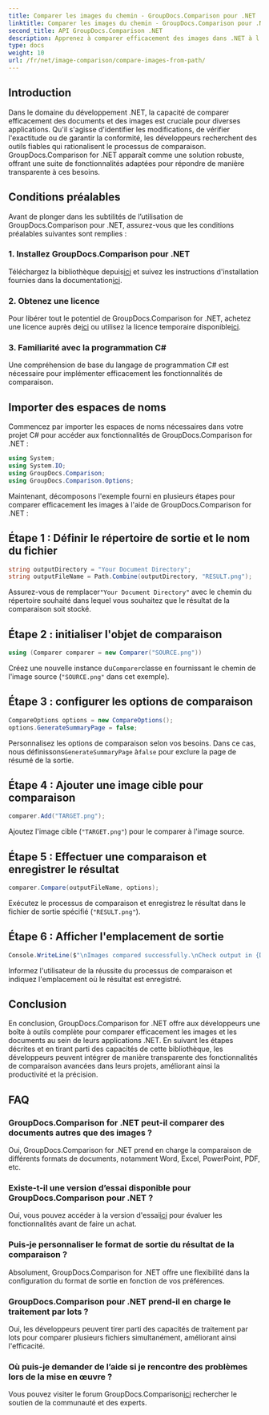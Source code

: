 ```yaml
---
title: Comparer les images du chemin - GroupDocs.Comparison pour .NET
linktitle: Comparer les images du chemin - GroupDocs.Comparison pour .NET
second_title: API GroupDocs.Comparison .NET
description: Apprenez à comparer efficacement des images dans .NET à l’aide de la bibliothèque GroupDocs.Comparison. Suivez le guide étape par étape pour une intégration transparente.
type: docs
weight: 10
url: /fr/net/image-comparison/compare-images-from-path/
---
```

## Introduction
Dans le domaine du développement .NET, la capacité de comparer efficacement des documents et des images est cruciale pour diverses applications. Qu'il s'agisse d'identifier les modifications, de vérifier l'exactitude ou de garantir la conformité, les développeurs recherchent des outils fiables qui rationalisent le processus de comparaison. GroupDocs.Comparison for .NET apparaît comme une solution robuste, offrant une suite de fonctionnalités adaptées pour répondre de manière transparente à ces besoins.
## Conditions préalables
Avant de plonger dans les subtilités de l’utilisation de GroupDocs.Comparison pour .NET, assurez-vous que les conditions préalables suivantes sont remplies :
### 1. Installez GroupDocs.Comparison pour .NET
 Téléchargez la bibliothèque depuis[ici](https://releases.groupdocs.com/comparison/net/) et suivez les instructions d'installation fournies dans la documentation[ici](https://reference.groupdocs.com/comparison/net/).
### 2. Obtenez une licence
 Pour libérer tout le potentiel de GroupDocs.Comparison for .NET, achetez une licence auprès de[ici](https://purchase.groupdocs.com/buy) ou utilisez la licence temporaire disponible[ici](https://purchase.groupdocs.com/temporary-license/).
### 3. Familiarité avec la programmation C#
Une compréhension de base du langage de programmation C# est nécessaire pour implémenter efficacement les fonctionnalités de comparaison.

## Importer des espaces de noms
Commencez par importer les espaces de noms nécessaires dans votre projet C# pour accéder aux fonctionnalités de GroupDocs.Comparison for .NET :
```csharp
using System;
using System.IO;
using GroupDocs.Comparison;
using GroupDocs.Comparison.Options;
```

Maintenant, décomposons l'exemple fourni en plusieurs étapes pour comparer efficacement les images à l'aide de GroupDocs.Comparison for .NET :
## Étape 1 : Définir le répertoire de sortie et le nom du fichier
```csharp
string outputDirectory = "Your Document Directory";
string outputFileName = Path.Combine(outputDirectory, "RESULT.png");
```
 Assurez-vous de remplacer`"Your Document Directory"` avec le chemin du répertoire souhaité dans lequel vous souhaitez que le résultat de la comparaison soit stocké.
## Étape 2 : initialiser l'objet de comparaison
```csharp
using (Comparer comparer = new Comparer("SOURCE.png"))
```
 Créez une nouvelle instance du`Comparer`classe en fournissant le chemin de l'image source (`"SOURCE.png"` dans cet exemple).
## Étape 3 : configurer les options de comparaison
```csharp
CompareOptions options = new CompareOptions();
options.GenerateSummaryPage = false;
```
 Personnalisez les options de comparaison selon vos besoins. Dans ce cas, nous définissons`GenerateSummaryPage` à`false` pour exclure la page de résumé de la sortie.
## Étape 4 : Ajouter une image cible pour comparaison
```csharp
comparer.Add("TARGET.png");
```
Ajoutez l'image cible (`"TARGET.png"`) pour le comparer à l'image source.
## Étape 5 : Effectuer une comparaison et enregistrer le résultat
```csharp
comparer.Compare(outputFileName, options);
```
Exécutez le processus de comparaison et enregistrez le résultat dans le fichier de sortie spécifié (`"RESULT.png"`).
## Étape 6 : Afficher l'emplacement de sortie
```csharp
Console.WriteLine($"\nImages compared successfully.\nCheck output in {Directory.GetCurrentDirectory()}.");
```
Informez l'utilisateur de la réussite du processus de comparaison et indiquez l'emplacement où le résultat est enregistré.

## Conclusion
En conclusion, GroupDocs.Comparison for .NET offre aux développeurs une boîte à outils complète pour comparer efficacement les images et les documents au sein de leurs applications .NET. En suivant les étapes décrites et en tirant parti des capacités de cette bibliothèque, les développeurs peuvent intégrer de manière transparente des fonctionnalités de comparaison avancées dans leurs projets, améliorant ainsi la productivité et la précision.
## FAQ
### GroupDocs.Comparison for .NET peut-il comparer des documents autres que des images ?
Oui, GroupDocs.Comparison for .NET prend en charge la comparaison de différents formats de documents, notamment Word, Excel, PowerPoint, PDF, etc.
### Existe-t-il une version d’essai disponible pour GroupDocs.Comparison pour .NET ?
 Oui, vous pouvez accéder à la version d'essai[ici](https://releases.groupdocs.com/) pour évaluer les fonctionnalités avant de faire un achat.
### Puis-je personnaliser le format de sortie du résultat de la comparaison ?
Absolument, GroupDocs.Comparison for .NET offre une flexibilité dans la configuration du format de sortie en fonction de vos préférences.
### GroupDocs.Comparison pour .NET prend-il en charge le traitement par lots ?
Oui, les développeurs peuvent tirer parti des capacités de traitement par lots pour comparer plusieurs fichiers simultanément, améliorant ainsi l'efficacité.
### Où puis-je demander de l’aide si je rencontre des problèmes lors de la mise en œuvre ?
 Vous pouvez visiter le forum GroupDocs.Comparison[ici](https://forum.groupdocs.com/c/comparison/12) rechercher le soutien de la communauté et des experts.